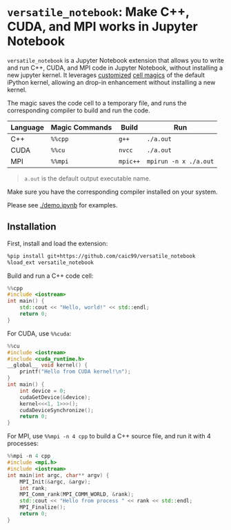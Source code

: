 # `versatile_notebook`: Make C++, CUDA, and MPI works in Jupyter Notebook

`versatile_notebook` is a Jupyter Notebook extension that allows you to write and run C++, CUDA, and MPI code in Jupyter Notebook, without installing a new jupyter kernel.
It leverages [customized](https://ipython.readthedocs.io/en/stable/config/custommagics.html) [cell magics](https://ipython.readthedocs.io/en/stable/interactive/magics.html) of the default iPython kernel, allowing an drop-in enhancement without installing a new kernel.

The magic saves the code cell to a temporary file, and runs the corresponding compiler to build and run the code.

| Language | Magic Commands | Build | Run |
| --- | --- | --- | --- |
| C++ | `%%cpp` | `g++` | `./a.out` |
| CUDA | `%%cu` | `nvcc` | `./a.out` |
| MPI | `%%mpi` | `mpic++` | `mpirun -n x ./a.out` |

> `a.out` is the default output executable name.

Make sure you have the corresponding compiler installed on your system.

Please see [./demo.ipynb](./demo.ipynb) for examples.

## Installation

First, install and load the extension:
```bash
%pip install git+https://github.com/caic99/versatile_notebook
%load_ext versatile_notebook
```

Build and run a C++ code cell:
```cpp
%%cpp
#include <iostream>
int main() {
	std::cout << "Hello, world!" << std::endl;
	return 0;
}
```

For CUDA, use `%%cuda`:
```cpp
%%cu
#include <iostream>
#include <cuda_runtime.h>
__global__ void kernel() {
    printf("Hello from CUDA kernel!\n");
}
int main() {
    int device = 0;
    cudaGetDevice(&device);
    kernel<<<1, 1>>>();
    cudaDeviceSynchronize();
    return 0;
}
```

For MPI, use `%%mpi -n 4 cpp` to build a C++ source file, and run it with 4 processes:
```cpp
%%mpi -n 4 cpp
#include <mpi.h>
#include <iostream>
int main(int argc, char** argv) {
    MPI_Init(&argc, &argv);
    int rank;
    MPI_Comm_rank(MPI_COMM_WORLD, &rank);
    std::cout << "Hello from process " << rank << std::endl;
    MPI_Finalize();
    return 0;
}
```
